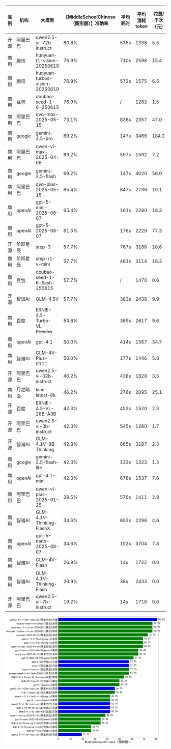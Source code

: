 
|类别|机构|大模型|【MiddleSchoolChinese（图形题）】准确率|平均耗时|平均消耗token|花费/千次（元）|排名（准确率）|
|---|---|-----|-------------------|-------|-----------|-----------|-----------|
|开源|阿里巴巴|qwen2.5-vl-72b-instruct|80.8%|535s|1338|5.5|1|
|商用|腾讯|hunyuan-t1-vision-20250619|76.9%|710s|2598|15.4|2|
|商用|腾讯|hunyuan-turbos-vision-20250619|76.9%|572s|1575|6.5|3|
|商用|豆包|doubao-seed-1-6-250615|76.9%|/|1282|1.5|4|
|商用|阿里巴巴|qvq-max-2025-05-15|73.1%|836s|2357|47.0|5|
|商用|google|gemini-2.5-pro|69.2%|147s|3466|184.2|6|
|商用|阿里巴巴|qwen-vl-max-2025-04-08|69.2%|597s|1592|7.2|7|
|商用|google|gemini-2.5-flash|69.2%|147s|4020|56.0|8|
|商用|阿里巴巴|qvq-plus-2025-05-15|65.4%|847s|2736|10.1|9|
|商用|openAI|gpt-5-mini-2025-08-07|65.4%|161s|2290|18.3|10|
|商用|openAI|gpt-5-2025-08-07|61.5%|176s|2229|77.3|11|
|开源|阶跃星辰|step-3|57.7%|767s|3188|10.6|12|
|商用|阶跃星辰|step-r1-v-mini|57.7%|481s|3114|18.3|13|
|商用|豆包|doubao-seed-1-6-flash-250615|57.7%|/|1470|0.6|14|
|开源|智谱AI|GLM-4.5V|57.7%|383s|2438|9.9|15|
|商用|百度|ERNIE-4.5-Turbo-VL-Preview|53.8%|369s|2617|9.6|16|
|商用|openAI|gpt-4.1|50.0%|414s|1567|34.7|17|
|商用|智谱AI|GLM-4V-Plus-0111|50.0%|177s|1446|5.8|18|
|开源|阿里巴巴|qwen2.5-vl-32b-instruct|46.2%|438s|1828|3.5|19|
|商用|月之暗面|kimi-latest-8k|46.2%|276s|2095|25.1|20|
|开源|百度|ERNIE-4.5-VL-28B-A3B|42.3%|453s|1520|2.3|21|
|开源|阿里巴巴|qwen2.5-vl-3b-instruct|42.3%|545s|1260|1.7|22|
|开源|智谱AI|GLM-4.1V-9B-Thinking|42.3%|865s|3187|2.3|23|
|商用|google|gemini-2.5-flash-lite|42.3%|133s|1323|1.5|24|
|商用|openAI|gpt-4.1-mini|42.3%|678s|1537|7.6|25|
|商用|阿里巴巴|qwen-vl-plus-2025-01-25|38.5%|576s|1411|2.8|26|
|商用|智谱AI|GLM-4.1V-Thinking-FlashX|34.6%|603s|2296|4.6|27|
|商用|openAI|gpt-5-nano-2025-08-07|34.6%|152s|3704|7.8|28|
|商用|智谱AI|GLM-4V-Flash|26.9%|14s|1722|0.0|29|
|商用|智谱AI|GLM-4.1V-Thinking-Flash|26.9%|38s|2433|0.0|30|
|开源|阿里巴巴|qwen2.5-vl-7b-instruct|19.2%|14s|1718|0.6|31|


![lin](../pic/MiddleSchoolChinese（图形题）.png)